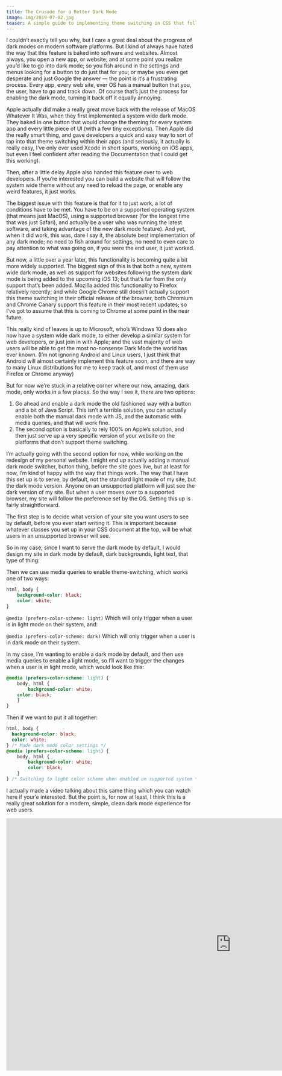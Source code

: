 ```yaml
---
title: The Crusade for a Better Dark Mode
image: img/2019-07-02.jpg
teaser: A simple guide to implementing theme switching in CSS that follows a system-wide theme.
---
```



I couldn’t exactly tell you why, but I care a great deal about the progress of dark modes on modern software platforms. But I kind of always have hated the way that this feature is baked into software and websites. Almost always, you open a new app, or website; and at some point you realize you’d like to go into dark mode; so you fish around in the settings and menus looking for a button to do just that for you; or maybe you even get desperate and just Google the answer — the point is it’s a frustrating process. Every app, every web site, ever OS has a manual button that you, the user, have to go and track down. Of course that’s just the process for enabling the dark mode, turning it back off it equally annoying.

Apple actually did make a really great move back with the release of MacOS Whatever It Was, when they first implemented a system wide dark mode. They baked in one button that would change the theming for every system app and every little piece of UI (with a few tiny exceptions). Then Apple did the really smart thing, and gave developers a quick and easy way to sort of tap into that theme switching within their apps (and seriously, it actually is really easy, I’ve only ever used Xcode in short spurts, working on iOS apps, but even I feel confident after reading the Documentation that I could get this working).

Then, after a little delay Apple also handed this feature over to web developers. If you’re interested you can build a website that will follow the system wide theme without any need to reload the page, or enable any weird features, it just works.

The biggest issue with this feature is that for it to just work, a lot of conditions have to be met. You have to be on a supported operating system (that means just MacOS), using a supported browser (for the longest time that was just Safari), and actually be a user who was running the latest software, and taking advantage of the new dark mode feature). And yet, when it did work, this was, dare I say it, the absolute best implementation of any dark mode; no need to fish around for settings, no need to even care to pay attention to what was going on, if you were the end user, it just worked.

But now, a little over a year later, this functionality is becoming quite a bit more widely supported. The biggest sign of this is that both a new, system wide dark mode, as well as support for websites following the system dark mode is being added to the upcoming iOS 13; but that’s far from the only support that’s been added. Mozilla added this functionality to Firefox relatively recently; and while Google Chrome still doesn’t actually support this theme switching in their official release of the browser, both Chromium and Chrome Canary support this feature in their most recent updates; so I’ve got to assume that this is coming to Chrome at some point in the near future.

This really kind of leaves is up to Microsoft, who’s Windows 10 does also now have a system wide dark mode, to either develop a similar system for web developers, or just join in with Apple; and the vast majority of web users will be able to get the most no-nonsense Dark Mode the world has ever known. (I’m not ignoring Android and Linux users, I just think that Android will almost certainly implement this feature soon, and there are way to many Linux distributions for me to keep track of, and most of them use Firefox or Chrome anyway)

But for now we’re stuck in a relative corner where our new, amazing, dark mode, only works in a few places. So the way I see it, there are two options:

1. Go ahead and enable a dark mode the old fashioned way with a button and a bit of Java Script. This isn’t a terrible solution, you can actually enable both the manual dark mode with JS, and the automatic with media queries, and that will work fine.
2. The second option is basically to rely 100% on Apple’s solution, and then just serve up a very specific version of your website on the platforms that don’t support theme switching.

I’m actually going with the second option for now, while working on the redesign of my personal website. I might end up actually adding a manual dark mode switcher, button thing, before the site goes live, but at least for now, I’m kind of happy with the way that things work. The way that I have this set up is to serve, by default, not the standard light mode of my site, but the dark mode version. Anyone on an unsupported platform will just see the dark version of my site. But when a user moves over to a supported browser, my site will follow the preference set by the OS. Setting this up is fairly straightforward.

The first step is to decide what version of your site you want users to see by default, before you ever start writing it. This is important because whatever classes you set up in your CSS document at the top, will be what users in an unsupported browser will see.

So in my case, since I want to serve the dark mode by default, I would design my site in dark mode by default, dark backgrounds, light text, that type of thing:

Then we can use media queries to enable theme-switching, which works one of two ways:

```css
html, body {
	background-color: black; 
	color: white; 
}
```

`@media (prefers-color-scheme: light)` Which will only trigger when a user is in light mode on their system, and:

`@media (prefers-color-scheme: dark)` Which will only trigger when a user is in dark mode on their system.

In my case, I’m wanting to enable a dark mode by default, and then use media queries to enable a light mode, so I’ll want to trigger the changes when a user is in light mode, which would look like this:

```css
@media (prefers-color-scheme: light) {
	body, html {
		background-color: white;
    color: black;
	}
}
```

Then if we want to put it all together:

```css
html, body {
  background-color: black; 
  color: white; 
} /* Made dark mode color settings */
@media (prefers-color-scheme: light) {
	body, html {
		background-color: white; 
		color: black; 
	}
} /* Switching to light color scheme when enabled on supported system */
```

I actually made a video talking about this same thing which you can watch here if your’e interested. But the point is, for now at least, I think this is a really great solution for a modern, simple, clean dark mode experience for web users.

<iframe width="1192" height="670" src="https://www.youtube.com/embed/oRuOwozgTiw" title="CSS Dark Mode: All CSS, No JavaScript, Works with MacOS &amp; iOS Dark Mode" frameborder="0" allow="accelerometer; autoplay; clipboard-write; encrypted-media; gyroscope; picture-in-picture; web-share" referrerpolicy="strict-origin-when-cross-origin" allowfullscreen></iframe>
